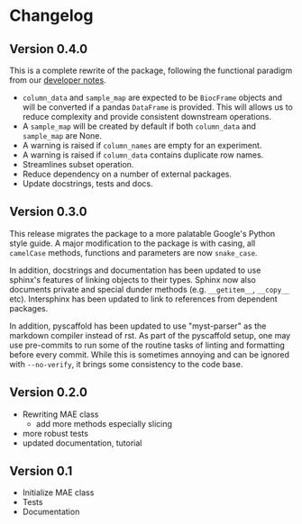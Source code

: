 # Changelog

## Version 0.4.0 

This is a complete rewrite of the package, following the functional paradigm from our [developer notes](https://github.com/BiocPy/developer_guide#use-functional-discipline).

- `column_data` and `sample_map` are expected to be `BiocFrame` objects and will be converted if a pandas `DataFrame` is provided. This will allows us to reduce complexity and provide consistent downstream operations.
- A `sample_map` will be created by default if both `column_data` and `sample_map` are None.
- A warning is raised if `column_names` are empty for an experiment.
- A warning is raised if `column_data` contains duplicate row names. 
- Streamlines subset operation.
- Reduce dependency on a number of external packages.
- Update docstrings, tests and docs.

## Version 0.3.0

This release migrates the package to a more palatable Google's Python style guide. A major modification to the package is with casing, all `camelCase` methods, functions and parameters are now `snake_case`.

In addition, docstrings and documentation has been updated to use sphinx's features of linking objects to their types. Sphinx now also documents private and special dunder methods (e.g. `__getitem__`, `__copy__` etc). Intersphinx has been updated to link to references from dependent packages.

In addition, pyscaffold has been updated to use "myst-parser" as the markdown compiler instead of rst.
As part of the pyscaffold setup, one may use pre-commits to run some of the routine tasks of linting and formatting before every commit. While this is sometimes annoying and can be ignored with `--no-verify`, it brings some consistency to the code base.

## Version 0.2.0

- Rewriting MAE class
  - add more methods especially slicing
- more robust tests
- updated documentation, tutorial

## Version 0.1

- Initialize MAE class
- Tests
- Documentation
